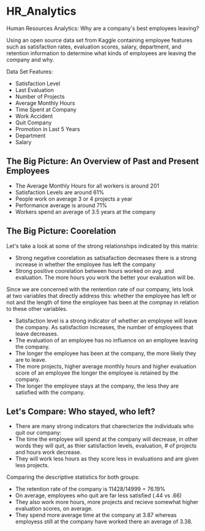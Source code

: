 # HR_Analytics
Human Resources Analytics: Why are a company's best employees leaving?

Using an open source data set from Kaggle containing employee features such as satisfaction rates, evaluation scores, salary, department, and retention information to determine what kinds of employees are leaving the company and why.

Data Set Features: 
  - Satisfaction Level	
  - Last Evaluation
  - Number of Projects	
  - Average Monthly Hours	
  - Time Spent at Company	
  - Work Accident
  - Quit Company
  - Promotion in Last 5 Years
  - Department
  - Salary

## The Big Picture: An Overview of Past and Present Employees

  - The Average Monthly Hours for all workers is around 201
  - Satisfaction Levels are around 61%
  - People work on average 3 or 4 projects a year
  - Performance average is around 71%
  - Workers spend an average of 3.5 years at the company
  
## The Big Picture: Coorelation

Let's take a look at some of the strong relationships indicated by this matrix:

  - Strong negative coorelation as satisafaction decreases there is a strong increase in whether the employee has left the company
  - Strong positive coorelation between hours worked on avg. and evaluation. The more hours you work the better your evaluation will be.
  
Since we are concerned with the rentention rate of our company, lets look at two variables that directly address this: whether the employee has left or not and the length of time the employee has been at the compnay in relation to these other variables.

- Satisfaction level is a strong indicator of whether an employee will leave the company. As satisfaction increases, the number of employees that leave decreases.
- The evaluation of an employee has no influence on an employee leaving the company.
- The longer the employee has been at the company, the more likely they are to leave.
- The more projects, higher average monthly hours and higher evaluation score of an employee the longer the employee is retained by the company.
- The longer the employee stays at the company, the less they are satisfied with the company.

## Let's Compare: Who stayed, who left?
- There are many strong indicators that charecterize the individuals who quit our company:
- The time the employee will spend at the company will decrease, in other words they will quit, as thier satisfaction levels, evaluation, # of projects and hours work decrease.
- They will work less hours as they score less in evaluations and are given less projects.

Comparing the descriptive statistics for both groups:

- The retention rate of the company is 11428/14999 = 76.19%
- On average, employees who quit are far less satisfied (.44 vs .66)
- They also work more hours, more projects and recieve somewhat higher evaluation scores, on average.
- They spend more average time at the company at 3.87 whereas employess still at the company have worked there an average of 3.38.
